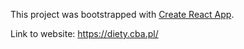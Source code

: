 This project was bootstrapped with [Create React App](https://github.com/facebook/create-react-app).

Link to website: https://diety.cba.pl/
